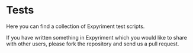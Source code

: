 # Tests

Here you can find a collection of Expyriment test scripts.

If you have written something in Expyriment which you would like to share with other users, please fork the repository and send us a pull request.
